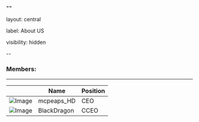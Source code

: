 ### --

layout: central

label: About US

visibility: hidden

--

### Members:

---

|                                                                                 | Name        | Position |
| ------------------------------------------------------------------------------- | ----------- | -------- |
| ![Image](https://comboompunktsucht.github.io/OSZIMT-repo-ITA12_aps/Logo-mahd.JPG) | mcpeaps_HD  | CEO      |
| ![Image](https://comboompunktsucht.github.io/OSZIMT-repo-ITA12_aps/Logo-BD.PNG)   | BlackDragon | CCEO     |
